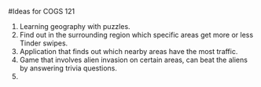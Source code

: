#Ideas for COGS 121
1. Learning geography with puzzles.
2. Find out in the surrounding region which specific areas get more or less Tinder swipes.
3. Application that finds out which nearby areas have the most traffic.
4. Game that involves alien invasion on certain areas, can beat the aliens by answering trivia questions.
5. 

